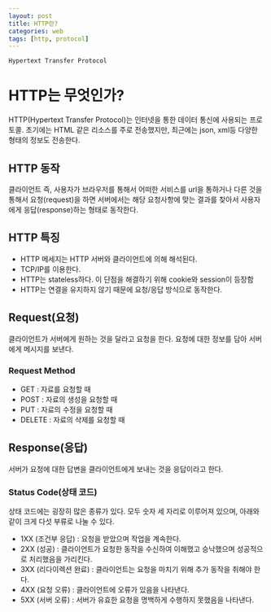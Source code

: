 ```yaml
---
layout: post
title: HTTP란?
categories: web
tags: [http, protocol]
---
```


`Hypertext Transfer Protocol`

# HTTP는 무엇인가?

HTTP(Hypertext Transfer Protocol)는 인터넷을 통한 데이터 통신에 사용되는 프로토콜.
초기에는 HTML 같은 리소스를 주로 전송했지만, 최근에는 json, xml등 다양한 형태의 정보도 전송한다.

## HTTP 동작

클라이언트 즉, 사용자가 브라우저를 통해서 어떠한 서비스를 url을 통하거나 다른 것을 통해서 요청(request)을 하면
서버에서는 해당 요청사항에 맞는 결과를 찾아서 사용자에게 응답(response)하는 형태로 동작한다.

## HTTP 특징

- HTTP 메세지는 HTTP 서버와 클라이언트에 의해 해석된다.
- TCP/IP를 이용한다.
- HTTP는 stateless하다. 이 단점을 해결하기 위해 cookie와 session이 등장함
- HTTP는 연결을 유지하지 않기 때문에 요청/응답 방식으로 동작한다.

## Request(요청)

클라이언트가 서버에게 원하는 것을 달라고 요청을 한다.
요청에 대한 정보를 담아 서버에게 메시지를 보낸다.

### Request Method

- GET : 자료를 요청할 때
- POST : 자료의 생성을 요청할 때
- PUT : 자료의 수정을 요청할 때
- DELETE : 자료의 삭제를 요청할 때

## Response(응답)

서버가 요청에 대한 답변을 클라이언트에게 보내는 것을 응답이라고 한다.

### Status Code(상태 코드)

상태 코드에는 굉장히 많은 종류가 있다. 모두 숫자 세 자리로 이루어져 있으며, 아래와 같이 크게 다섯 부류로 나눌 수 있다.

- 1XX (조건부 응답) : 요청을 받았으며 작업을 계속한다.
- 2XX (성공) : 클라이언트가 요청한 동작을 수신하여 이해했고 승낙했으며 성공적으로 처리했음을 가리킨다.
- 3XX (리다이렉션 완료) : 클라이언트는 요청을 마치기 위해 추가 동작을 취해야 한다.
- 4XX (요청 오류) : 클라이언트에 오류가 있음을 나타낸다.
- 5XX (서버 오류) : 서버가 유효한 요청을 명백하게 수행하지 못했음을 나타낸다.
